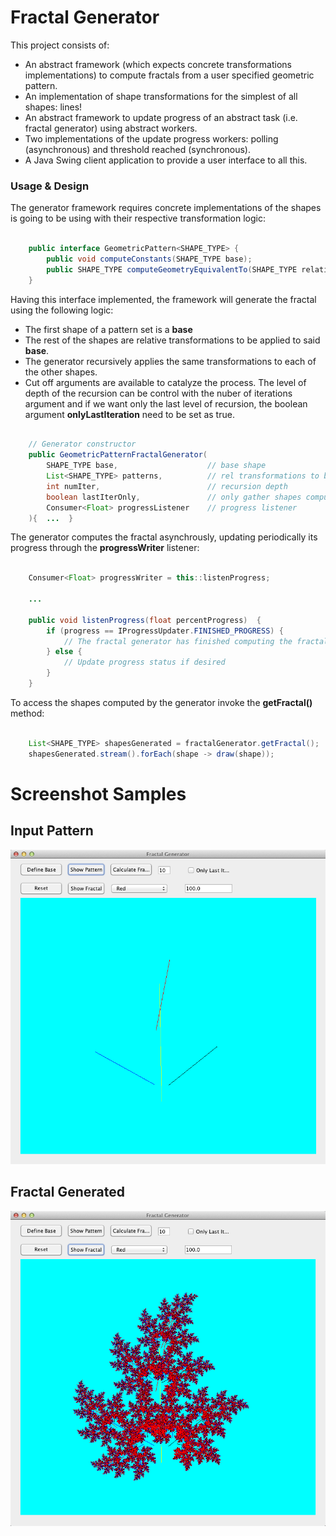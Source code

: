 # Fractal Generator

This project consists of:
- An abstract framework (which expects concrete transformations implementations) to compute fractals from a user specified geometric pattern.
- An implementation of shape transformations for the simplest of all shapes: lines!
- An abstract framework to update progress of an abstract task (i.e. fractal generator) using abstract workers.
- Two implementations of the update progress workers: polling (asynchronous) and threshold reached (synchronous).
- A Java Swing client application to provide a user interface to all this.

### Usage & Design

The generator framework requires concrete implementations of the shapes is going to be using with their respective transformation logic:

```java

	public interface GeometricPattern<SHAPE_TYPE> {
		public void computeConstants(SHAPE_TYPE base);
		public SHAPE_TYPE computeGeometryEquivalentTo(SHAPE_TYPE relativeBase);
	}

```


Having this interface implemented, the framework will generate the fractal using the following logic:
- The first shape of a pattern set is a **base**
- The rest of the shapes are relative transformations to be applied to said **base**.
- The generator recursively applies the same transformations to each of the other shapes.
- Cut off arguments are available to catalyze the process. The level of depth of the recursion can be control with the nuber of iterations argument and if we want only the last level of recursion, the boolean argument **onlyLastIteration** need to be set as true.

``` java

	// Generator constructor
	public GeometricPatternFractalGenerator(
		SHAPE_TYPE base,					// base shape
		List<SHAPE_TYPE> patterns,			// rel transformations to be applied to base
		int numIter,						// recursion depth
		boolean lastIterOnly,				// only gather shapes computed @ last recursion level
		Consumer<Float> progressListener	// progress listener
	){  ...  }

```


The generator computes the fractal asynchrously, updating periodically its progress through the **progressWriter** listener:

```java

	Consumer<Float> progressWriter = this::listenProgress;

	...

	public void listenProgress(float percentProgress)  {
		if (progress == IProgressUpdater.FINISHED_PROGRESS) {
			// The fractal generator has finished computing the fractal
		} else {
			// Update progress status if desired
		}
	}

```


To access the shapes computed by the generator invoke the **getFractal()** method:

```java

    List<SHAPE_TYPE> shapesGenerated = fractalGenerator.getFractal();
    shapesGenerated.stream().forEach(shape -> draw(shape));

```
# Screenshot Samples

Input Pattern
-

![](README/pattern.png)


Fractal Generated
-

![](README/fractal.png)
